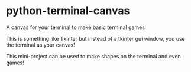 # python-terminal-canvas
A canvas for your terminal to make basic terminal games

This is something like Tkinter but instead of a tkinter gui window, you use the terminal as your canvas!

This mini-project can be used to make shapes on the terminal and even games!
